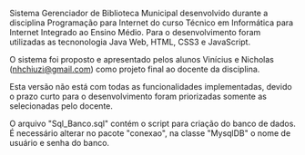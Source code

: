 Sistema Gerenciador de Biblioteca Municipal desenvolvido durante a disciplina Programação para Internet do curso Técnico em Informática para Internet Integrado ao Ensino Médio. Para o desenvolvimento foram utilizadas as tecnonologia Java Web, HTML, CSS3 e JavaScript.

O sistema foi proposto e apresentado pelos alunos Vinícius e Nicholas (nhchiuzi@gmail.com) como projeto final ao docente da disciplina.

Esta versão não está com todas as funcionalidades implementadas, devido o prazo curto para o desenvolvimento foram priorizadas somente as selecionadas pelo docente.

O arquivo "Sql_Banco.sql" contém o script para criação do banco de dados. É necessário alterar no pacote "conexao", na classe "MysqlDB" o nome de usuário e senha do banco. 